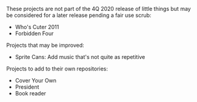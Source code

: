 These projects are not part of the 4Q 2020 release of little things
but may be considered for a later release pending a fair use scrub:

- Who's Cuter 2011
- Forbidden Four

Projects that may be improved:

- Sprite Cans: Add music that's not quite as repetitive

Projects to add to their own repositories:

- Cover Your Own
- President
- Book reader
